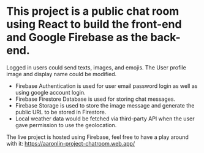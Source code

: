 # This project is a public chat room using React to build the front-end and Google Firebase as the back-end.

Logged in users could send texts, images, and emojis. The User profile image and display name could be modified.
- Firebase Authentication is used for user email password login as well as using google account login.
- Firebase Firestore Database is used for storing chat messages.
- Firebase Storage is used to store the image message and generate the public URL to be stored in Firestore.
- Local weather data would be fetched via third-party API when the user gave permission to use the geolocation.

The live project is hosted using Firebase, feel free to have a play around with it:
https://aaronlin-project-chatroom.web.app/
